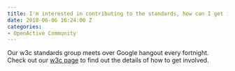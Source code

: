 ```yaml
---
title: I'm interested in contributing to the standards, how can I get involved?
date: 2018-06-06 16:24:00 Z
categories:
- OpenActive Community
---
```


Our w3c standards group meets over Google hangout every fortnight. Check out our [w3c page](https://www.openactive.io/w3c-community/) to find out the details of how to get involved.